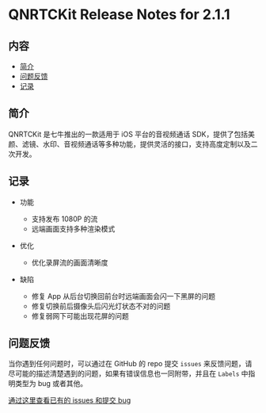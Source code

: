# QNRTCKit Release Notes for 2.1.1

## 内容

- [简介](#简介)
- [问题反馈](#问题反馈)
- [记录](#记录)

## 简介

QNRTCKit 是七牛推出的一款适用于 iOS 平台的音视频通话 SDK，提供了包括美颜、滤镜、水印、音视频通话等多种功能，提供灵活的接口，支持高度定制以及二次开发。

## 记录
- 功能
    - 支持发布 1080P 的流
    - 远端画面支持多种渲染模式

- 优化
    - 优化录屏流的画面清晰度

- 缺陷
    - 修复 App 从后台切换回前台时远端画面会闪一下黑屏的问题
    - 修复切换前后摄像头后闪光灯状态不对的问题
    - 修复弱网下可能出现花屏的问题


## 问题反馈

当你遇到任何问题时，可以通过在 GitHub 的 repo 提交 ```issues``` 来反馈问题，请尽可能的描述清楚遇到的问题，如果有错误信息也一同附带，并且在 ```Labels``` 中指明类型为 bug 或者其他。

[通过这里查看已有的 issues 和提交 bug](https://github.com/pili-engineering/QNRTC-iOS/issues)